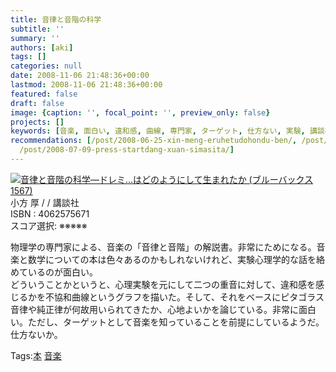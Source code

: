 ```yaml
---
title: 音律と音階の科学
subtitle: ''
summary: ''
authors: [aki]
tags: []
categories: null
date: 2008-11-06 21:48:36+00:00
lastmod: 2008-11-06 21:48:36+00:00
featured: false
draft: false
image: {caption: '', focal_point: '', preview_only: false}
projects: []
keywords: [音楽, 面白い, 違和感, 曲線, 専門家, ターゲット, 仕方ない, 実験, 講談社, 数学]
recommendations: [/post/2008-06-25-xin-meng-eruhetudohondu-ben/, /post/2009-04-13-it-dont-mean-a-thing/,
  /post/2008-07-09-press-startdang-xuan-simasita/]
---
```

![](https://ecx.images-amazon.com/images/I/512kZfo6lZL._SL160_.jpg)[音律と音階の科学―ドレミ…はどのようにして生まれたか (ブルーバックス 1567)](http://item.excite.co.jp/detail/ASIN_4062575671)  
小方 厚 / / 講談社  
ISBN : 4062575671  
スコア選択: ※※※※※  
  
物理学の専門家による、音楽の「音律と音階」の解説書。非常にためになる。音楽と数学についての本は色々あるのかもしれないけれど、実験心理学的な話を絡めているのが面白い。  
どういうことかというと、心理実験を元にして二つの重音に対して、違和感を感じるかを不協和曲線というグラフを描いた。そして、それをベースにピタゴラス音律や純正律が何故用いられてきたか、心地よいかを論じている。非常に面白い。ただし、ターゲットとして音楽を知っていることを前提にしているようだ。仕方ないか。

Tags:[本](http://mrk0369.exblog.jp/tags/%E6%9C%AC/) [音楽](http://mrk0369.exblog.jp/tags/%E9%9F%B3%E6%A5%BD/) 

